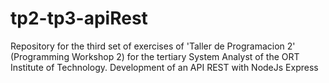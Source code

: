 # tp2-tp3-apiRest
Repository for the third set of exercises of 'Taller de Programacion 2' (Programming Workshop 2) for the tertiary System Analyst of the ORT Institute of Technology. Development of an API REST with NodeJs Express 
